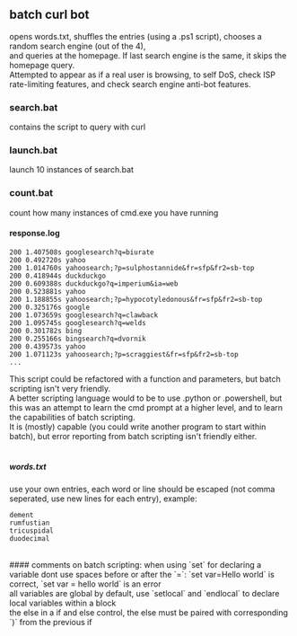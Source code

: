 ## batch curl bot
opens words.txt, shuffles the entries (using a .ps1 script), chooses a random search engine (out of the 4),<br>
and queries at the homepage. If last search engine is the same, it skips the homepage query.<br>
Attempted to appear as if a real user is browsing, to self DoS, check ISP rate-limiting features, and check search engine anti-bot features.<br>

### search.bat
contains the script to query with curl
<br>
### launch.bat
launch 10 instances of search.bat
<br>
### count.bat
count how many instances of cmd.exe you have running
<br>
#### response.log
````
200 1.407508s googlesearch?q=biurate 
200 0.492720s yahoo 
200 1.014760s yahoosearch;?p=sulphostannide&fr=sfp&fr2=sb-top 
200 0.418944s duckduckgo 
200 0.609388s duckduckgo?q=imperium&ia=web 
200 0.523881s yahoo 
200 1.188855s yahoosearch;?p=hypocotyledonous&fr=sfp&fr2=sb-top 
200 0.325176s google 
200 1.073659s googlesearch?q=clawback 
200 1.095745s googlesearch?q=welds 
200 0.301782s bing 
200 0.255166s bingsearch?q=dvornik 
200 0.439573s yahoo 
200 1.071123s yahoosearch;?p=scraggiest&fr=sfp&fr2=sb-top 
...
````
This script could be refactored with a function and parameters, but batch scripting isn't very friendly.<br>
A better scripting language would to be to use .python or .powershell, but this was an attempt to learn the cmd prompt at a higher level, and to learn the capabilities of batch scripting.<br>
It is (mostly) capable (you could write another program to start within batch), but error reporting from batch scripting isn't friendly either.<br>
<br>
##### words.txt
use your own entries, each word or line should be escaped (not comma seperated, use new lines for each entry), example:
```
dement
rumfustian
tricuspidal
duodecimal
```
<br>
#### comments on batch scripting:
when using `set` for declaring a variable dont use spaces before or after the `=`: `set var=Hello world` is correct, `set var = hello world` is an error
<br>
all variables are global by default, use `setlocal` and `endlocal` to declare local variables within a block
<br>
the else in a if and else control, the else must be paired with corresponding `)` from the previous if
<br>
